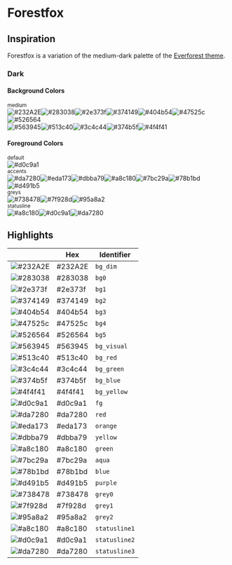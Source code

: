 # Forestfox

## Inspiration

Forestfox is a variation of the medium-dark palette of the [Everforest theme](https://github.com/sainnhe/everforest).

### Dark

#### Background Colors

<sub>medium</sub>  
![#232A2E][232A2E]![#283038][283038]![#2e373f][2e373f]![#374149][374149]![#404b54][404b54]![#47525c][47525c]![#526564][526564]  
![#563945][563945]![#513c40][513c40]![#3c4c44][3c4c44]![#374b5f][374b5f]![#4f4f41][4f4f41]  

#### Foreground Colors

<sub>default</sub>  
![#d0c9a1][d0c9a1]  
<sub>accents</sub>  
![#da7280][da7280]![#eda173][eda173]![#dbba79][dbba79]![#a8c180][a8c180]![#7bc29a][7bc29a]![#78b1bd][78b1bd]![#d491b5][d491b5]  
<sub>greys</sub>  
![#738478][738478]![#7f928d][7f928d]![#95a8a2][95a8a2]  
<sub>statusline</sub>  
![#a8c180][a8c180]![#d0c9a1][d0c9a1]![#da7280][da7280]

## Highlights

|                    | Hex     | Identifier    |
|--------------------|---------|---------------|
| ![#232A2E][hl_bgd] | #232A2E | `bg_dim`      |
| ![#283038][hl_bg0] | #283038 | `bg0`         |
| ![#2e373f][hl_bg1] | #2e373f | `bg1`         |
| ![#374149][hl_bg2] | #374149 | `bg2`         |
| ![#404b54][hl_bg3] | #404b54 | `bg3`         |
| ![#47525c][hl_bg4] | #47525c | `bg4`         |
| ![#526564][hl_bg5] | #526564 | `bg5`         |
| ![#563945][hl_bgv] | #563945 | `bg_visual`   |
| ![#513c40][hl_bgr] | #513c40 | `bg_red`      |
| ![#3c4c44][hl_bgg] | #3c4c44 | `bg_green`    |
| ![#374b5f][hl_bgb] | #374b5f | `bg_blue`     |
| ![#4f4f41][hl_bgy] | #4f4f41 | `bg_yellow`   |
| ![#d0c9a1][hl_fg]  | #d0c9a1 | `fg`          |
| ![#da7280][hl_red] | #da7280 | `red`         |
| ![#eda173][hl_ora] | #eda173 | `orange`      |
| ![#dbba79][hl_yel] | #dbba79 | `yellow`      |
| ![#a8c180][hl_gre] | #a8c180 | `green`       |
| ![#7bc29a][hl_aqu] | #7bc29a | `aqua`        |
| ![#78b1bd][hl_blu] | #78b1bd | `blue`        |
| ![#d491b5][hl_pur] | #d491b5 | `purple`      |                                                  |
| ![#738478][hl_gr0] | #738478 | `grey0`       |
| ![#7f928d][hl_gr1] | #7f928d | `grey1`       |
| ![#95a8a2][hl_gr2] | #95a8a2 | `grey2`       |
| ![#a8c180][hl_st1] | #a8c180 | `statusline1` |
| ![#d0c9a1][hl_st2] | #d0c9a1 | `statusline2` |
| ![#da7280][hl_st3] | #da7280 | `statusline3` |

<!-- dark medium palette1 -->
[232A2E]: https://fakeimg.pl/96/232A2E/d0c9a1/?text=%23232A2E&font=noto&font_size=12 "bg_dim - #232A2E"
[283038]: https://fakeimg.pl/96/283038/d0c9a1/?text=%23283038&font=noto&font_size=12 "bg0 - #283038"
[2e373f]: https://fakeimg.pl/96/2e373f/d0c9a1/?text=%232e373f&font=noto&font_size=12 "bg1 - #2e373f"
[374149]: https://fakeimg.pl/96/374149/d0c9a1/?text=%23374149&font=noto&font_size=12 "bg2 - #374149"
[404b54]: https://fakeimg.pl/96/404b54/d0c9a1/?text=%23404b54&font=noto&font_size=12 "bg3 - #404b54"
[47525c]: https://fakeimg.pl/96/47525c/d0c9a1/?text=%2347525c&font=noto&font_size=12 "bg4 - #47525c"
[526564]: https://fakeimg.pl/96/526564/d0c9a1/?text=%23526564&font=noto&font_size=12 "bg5 - #526564"
[563945]: https://fakeimg.pl/96/563945/d0c9a1/?text=%23563945&font=noto&font_size=12 "bg_visual - #563945"
[513c40]: https://fakeimg.pl/96/513c40/d0c9a1/?text=%23513c40&font=noto&font_size=12 "bg_reg - #513c40"
[3c4c44]: https://fakeimg.pl/96/3c4c44/d0c9a1/?text=%233c4c44&font=noto&font_size=12 "bg_green - #3c4c44"
[374b5f]: https://fakeimg.pl/96/374b5f/d0c9a1/?text=%23374b5f&font=noto&font_size=12 "bg_blue - #374b5f"
[4f4f41]: https://fakeimg.pl/96/4f4f41/d0c9a1/?text=%234f4f41&font=noto&font_size=12 "bg_yellow - #4f4f41"

<!-- foreground colors -->
[d0c9a1]: https://fakeimg.pl/96/d0c9a1/283038/?text=%23232A2E&font=noto&font_size=12 "fg - #d0c9a1"  
[da7280]: https://fakeimg.pl/96/da7280/283038/?text=%23232A2E&font=noto&font_size=12 "red - #da7280"
[eda173]: https://fakeimg.pl/96/eda173/283038/?text=%23232A2E&font=noto&font_size=12 "orange - #eda173"
[dbba79]: https://fakeimg.pl/96/dbba79/283038/?text=%23232A2E&font=noto&font_size=12 "yellow - #dbba79"
[a8c180]: https://fakeimg.pl/96/a8c180/283038/?text=%23232A2E&font=noto&font_size=12 "green - #a8c180"
[7bc29a]: https://fakeimg.pl/96/7bc29a/283038/?text=%23232A2E&font=noto&font_size=12 "aqua - #7bc29a"
[78b1bd]: https://fakeimg.pl/96/78b1bd/283038/?text=%23232A2E&font=noto&font_size=12 "blue - #78b1bd"
[d491b5]: https://fakeimg.pl/96/d491b5/283038/?text=%23232A2E&font=noto&font_size=12 "purple - #d491b5"  
[738478]: https://fakeimg.pl/96/738478/283038/?text=%23232A2E&font=noto&font_size=12 "grey0 - #738478"
[7f928d]: https://fakeimg.pl/96/7f928d/283038/?text=%23232A2E&font=noto&font_size=12 "grey1 - #7f928d"
[95a8a2]: https://fakeimg.pl/96/95a8a2/283038/?text=%23232A2E&font=noto&font_size=12 "grey2 - #95a8a2"  
[a8c180]: https://fakeimg.pl/96/a8c180/283038/?text=%23232A2E&font=noto&font_size=12 "statusline0 - #a8c180"
[d0c9a1]: https://fakeimg.pl/96/d0c9a1/283038/?text=%23232A2E&font=noto&font_size=12 "statusline1 - #d0c9a1"
[da7280]: https://fakeimg.pl/96/da7280/283038/?text=%23232A2E&font=noto&font_size=12 "statusline2 - #da7280"


<!-- highlights descriptions (dark medium values) -->
[hl_bgd]: https://fakeimg.pl/48/232A2E/232A2E/ "bg_dim - #232A2E"
[hl_bg0]: https://fakeimg.pl/48/283038/283038/ "bg0 - #283038"
[hl_bg1]: https://fakeimg.pl/48/2e373f/2e373f/ "bg1 - #2e373f"
[hl_bg2]: https://fakeimg.pl/48/374149/374149/ "bg2 - #374149"
[hl_bg3]: https://fakeimg.pl/48/404b54/404b54/ "bg3 - #404b54"
[hl_bg4]: https://fakeimg.pl/48/47525c/47525c/ "bg4 - #47525c"
[hl_bg5]: https://fakeimg.pl/48/526564/526564/ "bg5 - #526564"
[hl_bgv]: https://fakeimg.pl/48/563945/563945/ "bg_visual - #563945"
[hl_bgr]: https://fakeimg.pl/48/513c40/513c40/ "bg_reg - #513c40"
[hl_bgg]: https://fakeimg.pl/48/3c4c44/3c4c44/ "bg_green - #3c4c44"
[hl_bgb]: https://fakeimg.pl/48/374b5f/374b5f/ "bg_blue - #374b5f"
[hl_bgy]: https://fakeimg.pl/48/4f4f41/4f4f41/ "bg_yellow - #4f4f41"
[hl_fg]:  https://fakeimg.pl/48/d0c9a1/d0c9a1/ "fg - #d0c9a1"
[hl_red]: https://fakeimg.pl/48/da7280/da7280/ "red - #da7280"
[hl_ora]: https://fakeimg.pl/48/eda173/eda173/ "orange - #eda173"
[hl_yel]: https://fakeimg.pl/48/dbba79/dbba79/ "yellow - #dbba79"
[hl_gre]: https://fakeimg.pl/48/a8c180/a8c180/ "green - #a8c180"
[hl_aqu]: https://fakeimg.pl/48/7bc29a/7bc29a/ "aqua - #7bc29a"
[hl_blu]: https://fakeimg.pl/48/78b1bd/78b1bd/ "blue - #78b1bd"
[hl_pur]: https://fakeimg.pl/48/d491b5/d491b5/ "purple - #d491b5"
[hl_gr0]: https://fakeimg.pl/48/738478/738478/ "grey0 - #738478"
[hl_gr1]: https://fakeimg.pl/48/7f928d/7f928d/ "grey1 - #7f928d"
[hl_gr2]: https://fakeimg.pl/48/95a8a2/95a8a2/ "grey2 - #95a8a2"
[hl_st1]: https://fakeimg.pl/48/a8c180/a8c180/ "statusline1 - #a8c180"
[hl_st2]: https://fakeimg.pl/48/d0c9a1/d0c9a1/ "statusline2 - #d0c9a1"
[hl_st3]: https://fakeimg.pl/48/da7280/da7280/ "statusline3 - #da7280"
